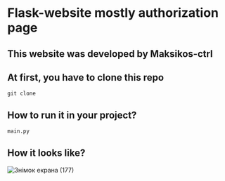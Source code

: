 # Flask-website mostly authorization page

## This website was developed by Maksikos-ctrl


## At first, you have to clone this repo

```
git clone
```
## How to run it in your project?

```python
main.py
```

## How it looks like?
![Знімок екрана (177)](https://user-images.githubusercontent.com/69985852/139227808-4b5f55da-b0a5-4aee-85cd-caf89cca519f.png)


